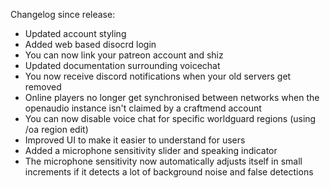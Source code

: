 Changelog since release:
 - Updated account styling
 - Added web based disocrd login
 - You can now link your patreon account and shiz
 - Updated documentation surrounding voicechat
 - You now receive discord notifications when your old servers get removed
 - Online players no longer get synchronised between networks when the openaudio instance isn't claimed by a craftmend account
 - You can now disable voice chat for specific worldguard regions (using /oa region edit)
 - Improved UI to make it easier to understand for users
 - Added a microphone sensitivity slider and speaking indicator
 - The microphone sensitivity now automatically adjusts itself in small increments if it detects a lot of background noise and false detections